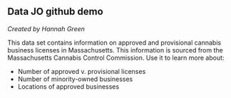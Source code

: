 ## Data JO github demo
*Created by Hannah Green*

This data set contains information on approved and provisional cannabis business licenses in Massachusetts. This information is sourced from the Massachusetts Cannabis Control Commission. Use it to learn more about:
* Number of approved v. provisional licenses
* Number of minority-owned businesses
* Locations of approved businesses
